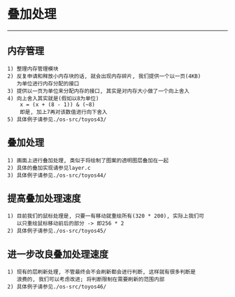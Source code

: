 # **叠加处理** #
***


## **内存管理** ##
    1) 整理内存管理模块
    2) 反复申请和释放小内存块的话, 就会出现内存碎片, 我们提供一个以一页(4KB)
       为单位进行内存分配的接口
    3) 提供以一页为单位来分配内存的接口, 其实是对内存大小做了一个向上舍入
    4) 向上舍入其实就是(假如以8为单位)
        x = (x + (8 - 1)) & (~8)
        即是, 加上7再对该数值进行向下舍入
    5) 具体例子请参见./os-src/toyos43/



## **叠加处理** ##
    1) 画面上进行叠加处理, 类似于将绘制了图案的透明图层叠加在一起
    2) 具体的叠加实现请参见layer.c
    3) 具体例子请参见./os-src/toyos44/


## **提高叠加处理速度** ##
    1) 目前我们的鼠标处理是, 只要一有移动就重绘所有(320 * 200), 实际上我们可
       以只重绘鼠标移动前后的部分 -> 即256 * 2
    2) 具体例子请参见./os-src/toyos45/


## **进一步改良叠加处理速度** ##
    1) 现有的层刷新处理, 不管最终会不会刷新都会进行判断, 这样就有很多判断是
       浪费的, 我们可以考虑改进; 将判断限制在需要刷新的范围内部
    2) 具体例子请参见./os-src/toyos46/
